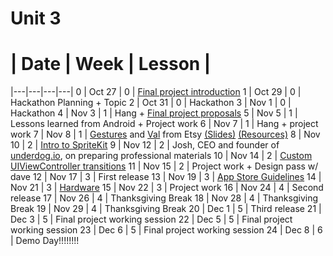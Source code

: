 # Unit 3
 # |  Date | Week | Lesson |
|---|---|---|---|
0 | Oct 27 | 0 | [Final project introduction](https://github.com/accesscode-2-2/unit-3-final-project)
1 | Oct 29 | 0 | Hackathon Planning + Topic
2 | Oct 31 | 0 | Hackathon
3 | Nov 1 | 0 | Hackathon
4 | Nov 3 | 1 | Hang + [Final project proposals](https://github.com/accesscode-2-2/unit-3-final-project/blob/master/project_proposals.md)
5 | Nov 5 | 1 | Lessons learned from Android + Project work
6 | Nov 7 | 1 | Hang + project work
7 | Nov 8 | 1 | [Gestures](gestures) and [Val](http://www.v-a-l-e-r-i-e.com/about/) from Etsy [(Slides)](/speakers/Val_UX_Talk.pdf) [(Resources)](/speakers/Val_resources/)
8 | Nov 10 | 2 | [Intro to SpriteKit](https://github.com/accesscode-2-2/IntroToSpriteKit)
9 | Nov 12 | 2 | Josh, CEO and founder of [underdog.io](https://underdog.io), on preparing professional materials
10 | Nov 14 | 2 | [Custom UIViewController transitions](https://github.com/accesscode-2-2/unit-3/blob/master/lessons/week-2/2015_11_14.md)
11 | Nov 15 | 2 | Project work + Design pass w/ dave
12 | Nov 17 | 3 | First release
13 | Nov 19 | 3 | [App Store Guidelines](https://github.com/accesscode-2-2/unit-3/blob/master/lessons/week-3/2015_11_19.md)
14 | Nov 21 | 3 | [Hardware](https://github.com/accesscode-2-2/unit-3/blob/master/lessons/week-3/2015_11_21.md)
15 | Nov 22 | 3 | Project work
16 | Nov 24 | 4 | Second release
17 | Nov 26 | 4 | Thanksgiving Break
18 | Nov 28 | 4 | Thanksgiving Break
19 | Nov 29 | 4 | Thanksgiving Break
20 | Dec 1 | 5 | Third release
21 | Dec 3 | 5 | Final project working session
22 | Dec 5 | 5 | Final project working session
23 | Dec 6 | 5 | Final project working session
24 | Dec 8 | 6 | Demo Day!!!!!!!!
